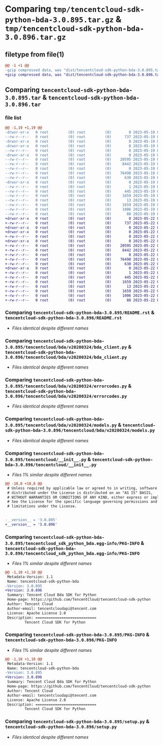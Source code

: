 # Comparing `tmp/tencentcloud-sdk-python-bda-3.0.895.tar.gz` & `tmp/tencentcloud-sdk-python-bda-3.0.896.tar.gz`

## filetype from file(1)

```diff
@@ -1 +1 @@
-gzip compressed data, was "dist/tencentcloud-sdk-python-bda-3.0.895.tar", last modified: Fri May 19 02:42:20 2023, max compression
+gzip compressed data, was "dist/tencentcloud-sdk-python-bda-3.0.896.tar", last modified: Mon May 22 00:15:04 2023, max compression
```

## Comparing `tencentcloud-sdk-python-bda-3.0.895.tar` & `tencentcloud-sdk-python-bda-3.0.896.tar`

### file list

```diff
@@ -1,19 +1,19 @@
-drwxr-xr-x   0 root         (0) root         (0)        0 2023-05-19 02:42:20.000000 tencentcloud-sdk-python-bda-3.0.895/
--rw-r--r--   0 root         (0) root         (0)      737 2023-05-19 02:42:19.000000 tencentcloud-sdk-python-bda-3.0.895/README.rst
-drwxr-xr-x   0 root         (0) root         (0)        0 2023-05-19 02:42:20.000000 tencentcloud-sdk-python-bda-3.0.895/tencentcloud/
-drwxr-xr-x   0 root         (0) root         (0)        0 2023-05-19 02:42:20.000000 tencentcloud-sdk-python-bda-3.0.895/tencentcloud/bda/
--rw-r--r--   0 root         (0) root         (0)        0 2023-05-19 02:42:19.000000 tencentcloud-sdk-python-bda-3.0.895/tencentcloud/bda/__init__.py
-drwxr-xr-x   0 root         (0) root         (0)        0 2023-05-19 02:42:20.000000 tencentcloud-sdk-python-bda-3.0.895/tencentcloud/bda/v20200324/
--rw-r--r--   0 root         (0) root         (0)    20595 2023-05-19 02:42:19.000000 tencentcloud-sdk-python-bda-3.0.895/tencentcloud/bda/v20200324/bda_client.py
--rw-r--r--   0 root         (0) root         (0)     8442 2023-05-19 02:42:19.000000 tencentcloud-sdk-python-bda-3.0.895/tencentcloud/bda/v20200324/errorcodes.py
--rw-r--r--   0 root         (0) root         (0)        0 2023-05-19 02:42:19.000000 tencentcloud-sdk-python-bda-3.0.895/tencentcloud/bda/v20200324/__init__.py
--rw-r--r--   0 root         (0) root         (0)    76498 2023-05-19 02:42:19.000000 tencentcloud-sdk-python-bda-3.0.895/tencentcloud/bda/v20200324/models.py
--rw-r--r--   0 root         (0) root         (0)      630 2023-05-19 02:42:19.000000 tencentcloud-sdk-python-bda-3.0.895/tencentcloud/__init__.py
-drwxr-xr-x   0 root         (0) root         (0)        0 2023-05-19 02:42:20.000000 tencentcloud-sdk-python-bda-3.0.895/tencentcloud_sdk_python_bda.egg-info/
--rw-r--r--   0 root         (0) root         (0)        1 2023-05-19 02:42:20.000000 tencentcloud-sdk-python-bda-3.0.895/tencentcloud_sdk_python_bda.egg-info/dependency_links.txt
--rw-r--r--   0 root         (0) root         (0)      445 2023-05-19 02:42:20.000000 tencentcloud-sdk-python-bda-3.0.895/tencentcloud_sdk_python_bda.egg-info/SOURCES.txt
--rw-r--r--   0 root         (0) root         (0)     1659 2023-05-19 02:42:20.000000 tencentcloud-sdk-python-bda-3.0.895/tencentcloud_sdk_python_bda.egg-info/PKG-INFO
--rw-r--r--   0 root         (0) root         (0)       13 2023-05-19 02:42:20.000000 tencentcloud-sdk-python-bda-3.0.895/tencentcloud_sdk_python_bda.egg-info/top_level.txt
--rw-r--r--   0 root         (0) root         (0)     1659 2023-05-19 02:42:20.000000 tencentcloud-sdk-python-bda-3.0.895/PKG-INFO
--rw-r--r--   0 root         (0) root         (0)     1006 2023-05-19 02:42:19.000000 tencentcloud-sdk-python-bda-3.0.895/setup.py
--rw-r--r--   0 root         (0) root         (0)       88 2023-05-19 02:42:20.000000 tencentcloud-sdk-python-bda-3.0.895/setup.cfg
+drwxr-xr-x   0 root         (0) root         (0)        0 2023-05-22 00:15:04.000000 tencentcloud-sdk-python-bda-3.0.896/
+-rw-r--r--   0 root         (0) root         (0)      737 2023-05-22 00:15:04.000000 tencentcloud-sdk-python-bda-3.0.896/README.rst
+drwxr-xr-x   0 root         (0) root         (0)        0 2023-05-22 00:15:04.000000 tencentcloud-sdk-python-bda-3.0.896/tencentcloud/
+drwxr-xr-x   0 root         (0) root         (0)        0 2023-05-22 00:15:04.000000 tencentcloud-sdk-python-bda-3.0.896/tencentcloud/bda/
+-rw-r--r--   0 root         (0) root         (0)        0 2023-05-22 00:15:04.000000 tencentcloud-sdk-python-bda-3.0.896/tencentcloud/bda/__init__.py
+drwxr-xr-x   0 root         (0) root         (0)        0 2023-05-22 00:15:04.000000 tencentcloud-sdk-python-bda-3.0.896/tencentcloud/bda/v20200324/
+-rw-r--r--   0 root         (0) root         (0)    20595 2023-05-22 00:15:04.000000 tencentcloud-sdk-python-bda-3.0.896/tencentcloud/bda/v20200324/bda_client.py
+-rw-r--r--   0 root         (0) root         (0)     8442 2023-05-22 00:15:04.000000 tencentcloud-sdk-python-bda-3.0.896/tencentcloud/bda/v20200324/errorcodes.py
+-rw-r--r--   0 root         (0) root         (0)        0 2023-05-22 00:15:04.000000 tencentcloud-sdk-python-bda-3.0.896/tencentcloud/bda/v20200324/__init__.py
+-rw-r--r--   0 root         (0) root         (0)    76498 2023-05-22 00:15:04.000000 tencentcloud-sdk-python-bda-3.0.896/tencentcloud/bda/v20200324/models.py
+-rw-r--r--   0 root         (0) root         (0)      630 2023-05-22 00:15:04.000000 tencentcloud-sdk-python-bda-3.0.896/tencentcloud/__init__.py
+drwxr-xr-x   0 root         (0) root         (0)        0 2023-05-22 00:15:04.000000 tencentcloud-sdk-python-bda-3.0.896/tencentcloud_sdk_python_bda.egg-info/
+-rw-r--r--   0 root         (0) root         (0)        1 2023-05-22 00:15:04.000000 tencentcloud-sdk-python-bda-3.0.896/tencentcloud_sdk_python_bda.egg-info/dependency_links.txt
+-rw-r--r--   0 root         (0) root         (0)      445 2023-05-22 00:15:04.000000 tencentcloud-sdk-python-bda-3.0.896/tencentcloud_sdk_python_bda.egg-info/SOURCES.txt
+-rw-r--r--   0 root         (0) root         (0)     1659 2023-05-22 00:15:04.000000 tencentcloud-sdk-python-bda-3.0.896/tencentcloud_sdk_python_bda.egg-info/PKG-INFO
+-rw-r--r--   0 root         (0) root         (0)       13 2023-05-22 00:15:04.000000 tencentcloud-sdk-python-bda-3.0.896/tencentcloud_sdk_python_bda.egg-info/top_level.txt
+-rw-r--r--   0 root         (0) root         (0)     1659 2023-05-22 00:15:04.000000 tencentcloud-sdk-python-bda-3.0.896/PKG-INFO
+-rw-r--r--   0 root         (0) root         (0)     1006 2023-05-22 00:15:04.000000 tencentcloud-sdk-python-bda-3.0.896/setup.py
+-rw-r--r--   0 root         (0) root         (0)       88 2023-05-22 00:15:04.000000 tencentcloud-sdk-python-bda-3.0.896/setup.cfg
```

### Comparing `tencentcloud-sdk-python-bda-3.0.895/README.rst` & `tencentcloud-sdk-python-bda-3.0.896/README.rst`

 * *Files identical despite different names*

### Comparing `tencentcloud-sdk-python-bda-3.0.895/tencentcloud/bda/v20200324/bda_client.py` & `tencentcloud-sdk-python-bda-3.0.896/tencentcloud/bda/v20200324/bda_client.py`

 * *Files identical despite different names*

### Comparing `tencentcloud-sdk-python-bda-3.0.895/tencentcloud/bda/v20200324/errorcodes.py` & `tencentcloud-sdk-python-bda-3.0.896/tencentcloud/bda/v20200324/errorcodes.py`

 * *Files identical despite different names*

### Comparing `tencentcloud-sdk-python-bda-3.0.895/tencentcloud/bda/v20200324/models.py` & `tencentcloud-sdk-python-bda-3.0.896/tencentcloud/bda/v20200324/models.py`

 * *Files identical despite different names*

### Comparing `tencentcloud-sdk-python-bda-3.0.895/tencentcloud/__init__.py` & `tencentcloud-sdk-python-bda-3.0.896/tencentcloud/__init__.py`

 * *Files 1% similar despite different names*

```diff
@@ -10,8 +10,8 @@
 # Unless required by applicable law or agreed to in writing, software
 # distributed under the License is distributed on an "AS IS" BASIS,
 # WITHOUT WARRANTIES OR CONDITIONS OF ANY KIND, either express or implied.
 # See the License for the specific language governing permissions and
 # limitations under the License.
 
 
-__version__ = '3.0.895'
+__version__ = '3.0.896'
```

### Comparing `tencentcloud-sdk-python-bda-3.0.895/tencentcloud_sdk_python_bda.egg-info/PKG-INFO` & `tencentcloud-sdk-python-bda-3.0.896/tencentcloud_sdk_python_bda.egg-info/PKG-INFO`

 * *Files 1% similar despite different names*

```diff
@@ -1,10 +1,10 @@
 Metadata-Version: 1.1
 Name: tencentcloud-sdk-python-bda
-Version: 3.0.895
+Version: 3.0.896
 Summary: Tencent Cloud Bda SDK for Python
 Home-page: https://github.com/TencentCloud/tencentcloud-sdk-python
 Author: Tencent Cloud
 Author-email: tencentcloudapi@tencent.com
 License: Apache License 2.0
 Description: ============================
         Tencent Cloud SDK for Python
```

### Comparing `tencentcloud-sdk-python-bda-3.0.895/PKG-INFO` & `tencentcloud-sdk-python-bda-3.0.896/PKG-INFO`

 * *Files 1% similar despite different names*

```diff
@@ -1,10 +1,10 @@
 Metadata-Version: 1.1
 Name: tencentcloud-sdk-python-bda
-Version: 3.0.895
+Version: 3.0.896
 Summary: Tencent Cloud Bda SDK for Python
 Home-page: https://github.com/TencentCloud/tencentcloud-sdk-python
 Author: Tencent Cloud
 Author-email: tencentcloudapi@tencent.com
 License: Apache License 2.0
 Description: ============================
         Tencent Cloud SDK for Python
```

### Comparing `tencentcloud-sdk-python-bda-3.0.895/setup.py` & `tencentcloud-sdk-python-bda-3.0.896/setup.py`

 * *Files identical despite different names*


